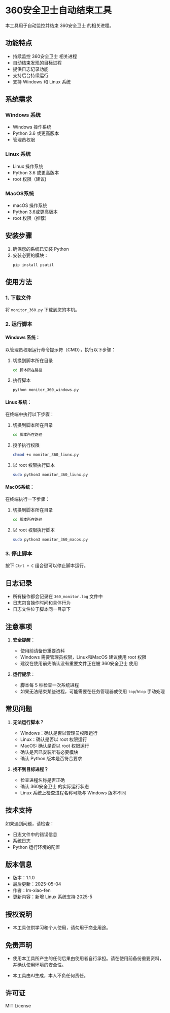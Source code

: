 # 360安全卫士自动结束工具

本工具用于自动监控并结束 360安全卫士 的相关进程。

## 功能特点

- 持续监控 360安全卫士 相关进程
- 自动结束发现的目标进程
- 提供日志记录功能
- 支持后台持续运行
- 支持 Windows 和 Linux 系统

## 系统需求

### Windows 系统
- Windows 操作系统
- Python 3.6 或更高版本
- 管理员权限

### Linux 系统
- Linux 操作系统
- Python 3.6 或更高版本
- root 权限（建议)

### MacOS系统
- macOS  操作系统
- Python 3.6或更高版本
- root 权限（推荐）


## 安装步骤

1. 确保您的系统已安装 Python
2. 安装必要的模块：
   ```bash
   pip install psutil
   ```

## 使用方法

### 1. 下载文件
将 `monitor_360.py` 下载到您的本机。

### 2. 运行脚本

#### Windows 系统：
以管理员权限运行命令提示符（CMD），执行以下步骤：

1. 切换到脚本所在目录
   ```bash
   cd 脚本所在路径
   ```

2. 执行脚本
   ```bash
   python monitor_360_windows.py
   ```

#### Linux 系统：
在终端中执行以下步骤：

1. 切换到脚本所在目录
   ```bash
   cd 脚本所在路径
   ```

2. 授予执行权限
   ```bash
   chmod +x monitor_360_liunx.py
   ```

3. 以 root 权限执行脚本
   ```bash
   sudo python3 monitor_360_liunx.py  
   ```
   
#### MacOS系统：
在终端执行一下步骤：

1. 切换到脚本所在目录
   ```bash
   cd 脚本所在路径
   ```
2. 以 root 权限执行脚本
   ```bash
   sudo python3 monitor_360_macos.py
   ```

### 3. 停止脚本
按下 `Ctrl + C` 组合键可以停止脚本运行。

## 日志记录

- 所有操作都会记录在 `360_monitor.log` 文件中
- 日志包含操作时间和具体行为
- 日志文件位于脚本同一目录下

## 注意事项

1. **安全提醒**：
   - 使用前请备份重要资料
   - Windows 需要管理员权限，Linux和MacOS 建议使用 root 权限
   - 建议在使用前先确认没有重要文件正在被 360安全卫士 使用

2. **运行提示**：
   - 脚本每 5 秒检查一次系统进程
   - 如果无法结束某些进程，可能需要在任务管理器或使用 `top`/`htop` 手动处理

## 常见问题

1. **无法运行脚本？**
   - Windows：确认是否以管理员权限运行
   - Linux：确认是否以 root 权限运行
   - MacOS: 确认是否以 root 权限运行
   - 确认是否已安装所有必要模块
   - 确认 Python 版本是否符合要求

2. **找不到目标进程？**
   - 检查进程名称是否正确
   - 确认 360安全卫士 的实际运行状态
   - Linux 系统上检查进程名称可能与 Windows 版本不同

## 技术支持

如果遇到问题，请检查：
- 日志文件中的错误信息
- 系统日志
- Python 运行环境的配置

## 版本信息

- 版本：1.1.0
- 最后更新：2025-05-04
- 作者：lm-xiao-fen
- 更新内容：新增 Linux 系统支持 2025-5


## 授权说明

- 本工具仅供学习和个人使用，请勿用于商业用途。

## 免责声明

- 使用本工具所产生的任何后果由使用者自行承担。请在使用前备份重要资料，并确认使用环境的安全性。

- 本工具由AI生成，本人不负任何责任。

## 许可证

MIT License
